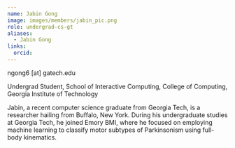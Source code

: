 ```yaml
---
name: Jabin Gong
image: images/members/jabin_pic.png
role: undergrad-cs-gt
aliases:
  - Jabin Gong
links:
  orcid: 
---
```


ngong6 [at] gatech.edu

Undergrad Student, School of Interactive Computing, College of Computing, Georgia Institute of Technology

Jabin, a recent computer science graduate from Georgia Tech, is a researcher hailing from Buffalo, New York. During his undergraduate studies at Georgia Tech, he joined Emory BMI, where he focused on employing machine learning to classify motor subtypes of Parkinsonism using full-body kinematics.
